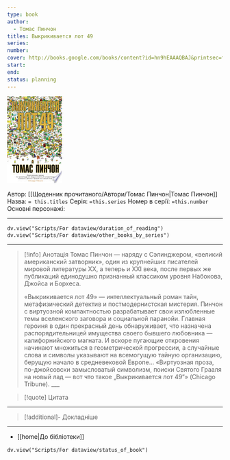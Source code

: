 ```yaml
---
type: book
author:
  - Томас Пинчон
titles: Выкрикивается лот 49
series: 
number: 
cover: http://books.google.com/books/content?id=hn9hEAAAQBAJ&printsec=frontcover&img=1&zoom=1&edge=curl&source=gbs_api
start: 
end: 
status: planning
---
```

![cover|150](media/cover!150-554.jpg)

Автор: [[Щоденник прочитаного/Автори/Томас Пинчон|Томас Пинчон]]
Назва: `= this.titles`
Серія:  `=this.series`
Номер в серії: `=this.number`
Основні персонажі:

---
```dataviewjs
dv.view("Scripts/For dataview/duration_of_reading")
dv.view("Scripts/For dataview/other_books_by_series")
```

---
>[!info] Анотація
>Томас Пинчон — наряду с Сэлинджером, «великий американский затворник», один из крупнейших писателей мировой литературы XX, а теперь и XXI века, после первых же публикаций единодушно признанный классиком уровня Набокова, Джойса и Борхеса.
>
>«Выкрикивается лот 49» — интеллектуальный роман тайн, метафизический детектив и постмодернистская мистерия. Пинчон с виртуозной компактностью разрабатывает свои излюбленные темы вселенского заговора и социальной паранойи. Главная героиня в один прекрасный день обнаруживает, что назначена распорядительницей имущества своего бывшего любовника — калифорнийского магната. И вскоре пугающие откровения начинают множиться в геометрической прогрессии, а случайные слова и символы указывают на всемогущую тайную организацию, берущую начало в средневековой Европе... «Виртуозная проза, по-джойсовски замысловатый символизм, поиски Святого Грааля на новый лад — вот что такое „Выкрикивается лот 49“» (Chicago Tribune). ___

>[!quote] Цитата

---
>[!additional]- Докладніше

---

- [[home|До бібліотеки]]

```dataviewjs
dv.view("Scripts/For dataview/status_of_book")
```